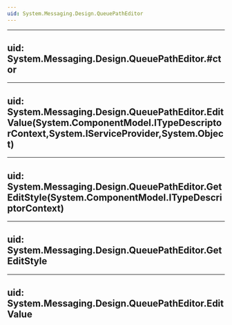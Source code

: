 ```yaml
---
uid: System.Messaging.Design.QueuePathEditor
---
```


---
uid: System.Messaging.Design.QueuePathEditor.#ctor
---

---
uid: System.Messaging.Design.QueuePathEditor.EditValue(System.ComponentModel.ITypeDescriptorContext,System.IServiceProvider,System.Object)
---

---
uid: System.Messaging.Design.QueuePathEditor.GetEditStyle(System.ComponentModel.ITypeDescriptorContext)
---

---
uid: System.Messaging.Design.QueuePathEditor.GetEditStyle
---

---
uid: System.Messaging.Design.QueuePathEditor.EditValue
---
